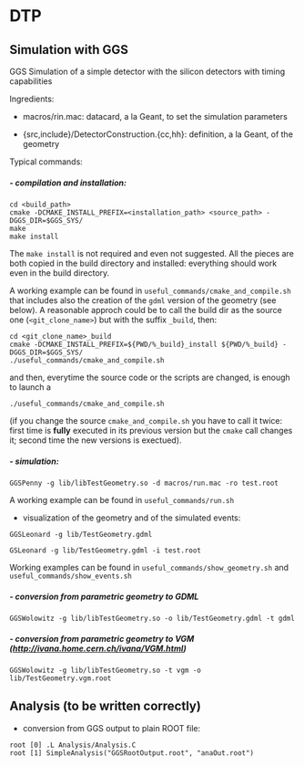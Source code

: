 # DTP

## Simulation with GGS

GGS Simulation of a simple detector with the silicon detectors with timing capabilities

Ingredients:

- macros/rin.mac: datacard, a la Geant, to set the simulation parameters
<!-- - macros/geo.mac: datacard for the parametric geometry -->
- {src,include}/DetectorConstruction.{cc,hh}: definition, a la Geant, of the geometry
<!-- - Analysis/Analysis.C: ROOT macro to read the GGS output file -->

Typical commands:

##### - compilation and installation:
```
cd <build_path> 
cmake -DCMAKE_INSTALL_PREFIX=<installation_path> <source_path> -DGGS_DIR=$GGS_SYS/
make
make install
```

The `make install` is not required and even not suggested. All the pieces are both copied in the build directory and installed: everything should work even in the build directory.

A working example can be found in `useful_commands/cmake_and_compile.sh` that includes also the creation of the `gdml` version of the geometry (see below). A reasonable approch could be to call the build dir as the source one (`<git_clone_name>`) but with the suffix `_build`, then:
```
cd <git_clone_name>_build
cmake -DCMAKE_INSTALL_PREFIX=${PWD/%_build}_install ${PWD/%_build} -DGGS_DIR=$GGS_SYS/
./useful_commands/cmake_and_compile.sh
```
and then, everytime the source code or the scripts are changed, is enough to launch a
```
./useful_commands/cmake_and_compile.sh
```
(if you change the source `cmake_and_compile.sh` you have to call it twice: first time is **fully** executed in its previous version but the `cmake` call changes it; second time the new versions is exectued).

##### - simulation:
```
GGSPenny -g lib/libTestGeometry.so -d macros/run.mac -ro test.root
```

A working example can be found in `useful_commands/run.sh`

- visualization of the geometry and of the simulated events:
```
GGSLeonard -g lib/TestGeometry.gdml
```
```
GSLeonard -g lib/TestGeometry.gdml -i test.root
```

Working examples can be found in `useful_commands/show_geometry.sh` and  `useful_commands/show_events.sh`

##### - conversion from parametric geometry to GDML
```
GGSWolowitz -g lib/libTestGeometry.so -o lib/TestGeometry.gdml -t gdml
```

##### - conversion from parametric geometry to VGM (http://ivana.home.cern.ch/ivana/VGM.html)
```
GGSWolowitz -g lib/libTestGeometry.so -t vgm -o lib/TestGeometry.vgm.root
```

## Analysis (to be written correctly)

- conversion from GGS output to plain ROOT file:
```
root [0] .L Analysis/Analysis.C
root [1] SimpleAnalysis("GGSRootOutput.root", "anaOut.root")
